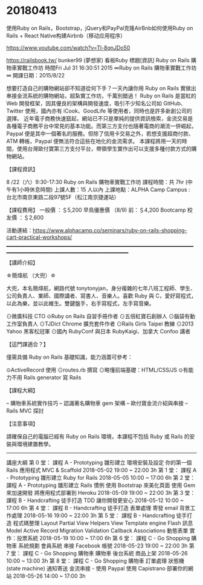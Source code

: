 # 20180413

使用Ruby on Rails，Bootstrap，jQuery和PayPal克隆AirBnb如何使用Ruby on Rails + React Native构建Airbnb（移动应用程序）

https://www.youtube.com/watch?v=Tl-8qnJDo50

https://railsbook.tw/
bunker99 (夢想家)
看板Ruby
標題[資訊] Ruby on Rails 購物車實戰工作坊
時間Fri Jul 31 16:30:51 2015
∞Ruby on Rails 購物車實戰工作坊∞
開課日期：2015/8/22

想要打造自己的購物網站卻不知道從何下手？一天內讓你用 Ruby on Rails 實做出串接金流系統的購物網站，超紮實工作坊，千萬別錯過！
Ruby on Rails 是當紅的 Web 開發框架，因其優良的架構與開發速度，吸引不少知名公司如 GitHub、Twitter 使用，國內亦有 iCook、GoodLife 等使用者，同時也是許多新創公司的選擇。
近年電子商務快速竄起，網站已不只是單純的提供資訊檢索，金流交易是各種電子商務平台中常見的基本功能。而第三方支付也隨著電商的潮流一併崛起，Paypal 便是其中一個著名的服務。但除了信用卡交易之外，若想支援超商付款、ATM 轉帳，Paypal 便無法符合這些在地化的金流需求。
本課程將用一天的時間，使用台灣歐付寶第三方支付平台，帶領學生實作出可以支援多種付款方式的購物網站。

【課程資訊】

8 /22（六）9:30-17:30    Ruby on Rails 購物車實戰工作坊
課程時間：共 7hr (中午有1小時休息時間)
上課人數：15  人以內
上課地點：ALPHA Camp Campus : 台北市南京東路二段97號5F（松江南京捷運站）


【課程費用】
一般價 ：＄5,200
早鳥優惠價 （8/9) 前：＄4,200
Bootcamp 校友價 ：＄2,600

活動連結：https://www.alphacamp.co/seminars/ruby-on-rails-shopping-cart-practical-workshops/
▁▁▁▁▁▁▁▁▁▁▁▁▁▁▁▁▁▁▁▁▁▁▁▁▁▁▁▁▁▁▁▁▁▁▁▁▁▁▁▁▁▁▁▁▁▁▁▁▁▁▁▁▁▁▁▁▁▁▁▁▁▁▁▁▁▁▁▁▁▁▁▁▁▁▁▁

【講師介紹】

☆簡煒航 （大兜）☆

大兜，本名簡煒航，網路代號 tonytonyjan，身分複雜的七年八班工程師、學生、公司負責人、業師、國際講者、寫書人、音樂人。喜歡 Ruby 與 C，愛好寫程式，以此為樂，並以此維生。雙鍵盤手，右手寫程式，左手寫音樂。

⊙微廣科技 CTO
⊙Ruby on Rails 自習手冊作者
⊙五倍紅寶石創辦人
⊙腦袋有動工作室負責人
⊙TJDict Chrome 擴充套件作者
⊙Rails Girls Taipei 教練
⊙2013 Yahoo 黑客松冠軍
⊙國內 RubyConf 與日本 RubyKaigi、加拿大 Confoo 講者

【這門課適合？】

僅需具備 Ruby on Rails 基礎知識，能力涵蓋可參考：

⊙ActiveRecord 使用
⊙routes.rb 撰寫
⊙略懂前端基礎：HTML/CSS/JS
⊙有能力不用 Rails generator 寫 Rails

【課程大綱】

– 購物車系統實作技巧
– 認識著名購物車 gem 架構
– 歐付寶金流介紹與串接
– Rails MVC 探討

【注意事項】

請確保自己的電腦已經有 Ruby on Rails 環境，本課程不包括 Ruby 或 Rails 的安裝與環境建置教學。

---
講座大綱
第 0 堂： 課程 A - Prototyping 雛形建立
環境安裝及設定
你的第一個 Rails 應用程式
MVC & Scaffold
 2018-05-02  19:00 ~ 22:00  3h
第 1 堂： 課程 A - Prototyping 雛形建立
Ruby for Rails
 2018-05-05  10:00 ~ 17:00  6h
第 2 堂： 課程 A - Prototyping 雛形建立
Rails 慣例
使用 Bootstrap 來美化頁面
使用 Gem 來加速開發
將應用程式部署到 Heroku
 2018-05-09  19:00 ~ 22:00  3h
第 3 堂： 課程 B - Handcrafting 徒手打造
TDD 讓你開發更安心
 2018-05-12  10:00 ~ 17:00  6h
第 4 堂： 課程 B - Handcrafting 徒手打造
表單處理
寄發 email
背景工作處理
 2018-05-16  19:00 ~ 22:00  3h
第 5 堂： 課程 B - Handcrafting 徒手打造
程式碼整理
Layout
Partial
View Helpers
View
Template engine
Flash 訊息
Model
Active Record
Migration
Validation
Callback
Associations
動態表單
實作：投票系統
 2018-05-19  10:00 ~ 17:00  6h
第 6 堂： 課程 C - Go Shopping 購物車
系統規劃
會員系統
串接 Facebook 帳號
 2018-05-23  19:00 ~ 22:00  3h
第 7 堂： 課程 C - Go Shopping 購物車
購物車
後台系統
商品上架
 2018-05-26  10:00 ~ 13:00  3h
第 8 堂： 課程 C - Go Shopping 購物車
訂單處理
狀態機 (state machine)
通知寄送
金流串接 - 使用 Paypal
使用 Capistrano 部署你的網站
 2018-05-26  14:00 ~ 17:00  3h
